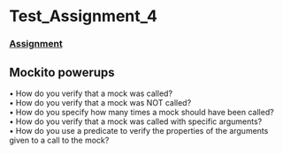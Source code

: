 # Test_Assignment_4

### [Assignment](https://datsoftlyngby.github.io/soft2020fall/resources/672dd591-assignment-04.pdf)  
 


## Mockito powerups  

• How do you verify that a mock was called?  
• How do you verify that a mock was NOT called?  
• How do you specify how many times a mock should have been called?  
• How do you verify that a mock was called with specific arguments?  
• How do you use a predicate to verify the properties of the arguments given to a call to the mock?  

